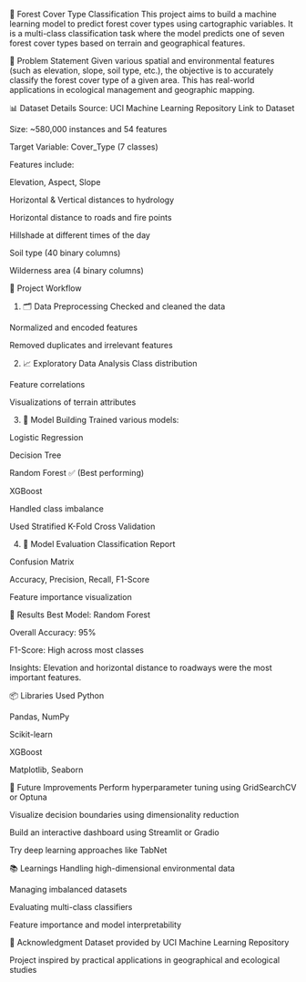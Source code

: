 🌲 Forest Cover Type Classification
This project aims to build a machine learning model to predict forest cover types using cartographic variables. It is a multi-class classification task where the model predicts one of seven forest cover types based on terrain and geographical features.

📌 Problem Statement
Given various spatial and environmental features (such as elevation, slope, soil type, etc.), the objective is to accurately classify the forest cover type of a given area. This has real-world applications in ecological management and geographic mapping.

📊 Dataset Details
Source: UCI Machine Learning Repository
Link to Dataset

Size: ~580,000 instances and 54 features

Target Variable: Cover_Type (7 classes)

Features include:

Elevation, Aspect, Slope

Horizontal & Vertical distances to hydrology

Horizontal distance to roads and fire points

Hillshade at different times of the day

Soil type (40 binary columns)

Wilderness area (4 binary columns)

🧠 Project Workflow
1. 🗂️ Data Preprocessing
Checked and cleaned the data

Normalized and encoded features

Removed duplicates and irrelevant features

2. 📈 Exploratory Data Analysis
Class distribution

Feature correlations

Visualizations of terrain attributes

3. 🤖 Model Building
Trained various models:

Logistic Regression

Decision Tree

Random Forest ✅ (Best performing)

XGBoost

Handled class imbalance

Used Stratified K-Fold Cross Validation

4. 🧪 Model Evaluation
Classification Report

Confusion Matrix

Accuracy, Precision, Recall, F1-Score

Feature importance visualization

📌 Results
Best Model: Random Forest

Overall Accuracy: 95%

F1-Score: High across most classes

Insights: Elevation and horizontal distance to roadways were the most important features.

📦 Libraries Used
Python

Pandas, NumPy

Scikit-learn

XGBoost

Matplotlib, Seaborn

🚀 Future Improvements
Perform hyperparameter tuning using GridSearchCV or Optuna

Visualize decision boundaries using dimensionality reduction

Build an interactive dashboard using Streamlit or Gradio

Try deep learning approaches like TabNet

📚 Learnings
Handling high-dimensional environmental data

Managing imbalanced datasets

Evaluating multi-class classifiers

Feature importance and model interpretability

🤝 Acknowledgment
Dataset provided by UCI Machine Learning Repository

Project inspired by practical applications in geographical and ecological studies
